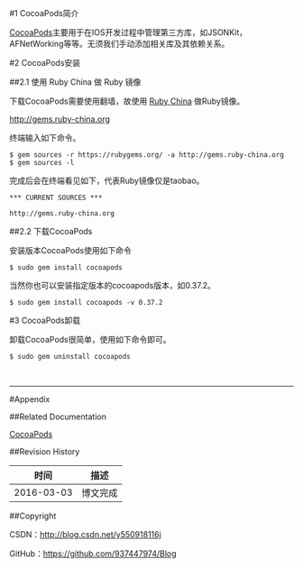 #1 CocoaPods简介

[CocoaPods](https://cocoapods.org)主要用于在IOS开发过程中管理第三方库，如JSONKit，AFNetWorking等等。无须我们手动添加相关库及其依赖关系。

#2 CocoaPods安装

##2.1 使用 Ruby China 做 Ruby 镜像

下载CocoaPods需要使用翻墙，故使用 [Ruby China](http://gems.ruby-china.org) 做Ruby镜像。

http://gems.ruby-china.org

终端输入如下命令。

```
$ gem sources -r https://rubygems.org/ -a http://gems.ruby-china.org
$ gem sources -l
```

完成后会在终端看见如下，代表Ruby镜像仅是taobao。

```
*** CURRENT SOURCES ***

http://gems.ruby-china.org
```

##2.2 下载CocoaPods

安装版本CocoaPods使用如下命令

```
$ sudo gem install cocoapods
```

当然你也可以安装指定版本的cocoapods版本，如0.37.2。

```
$ sudo gem install cocoapods -v 0.37.2
```

#3 CocoaPods卸载

卸载CocoaPods很简单，使用如下命令即可。

```
$ sudo gem uninstall cocoapods
```

&#160;

----------

#Appendix

##Related Documentation

[CocoaPods](https://cocoapods.org)

##Revision History

| 时间 | 描述 |
| ---- | ---- |
| 2016-03-03 | 博文完成 |

##Copyright

CSDN：http://blog.csdn.net/y550918116j

GitHub：https://github.com/937447974/Blog